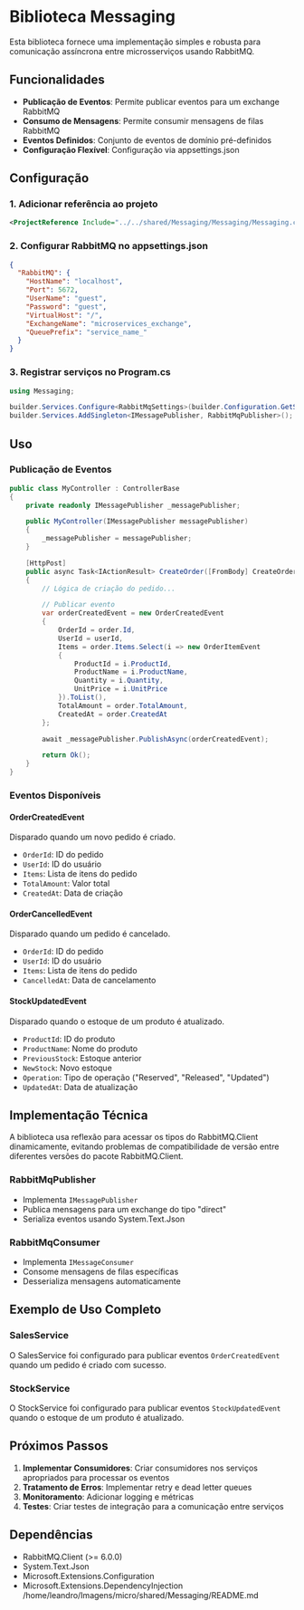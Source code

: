 # Biblioteca Messaging

Esta biblioteca fornece uma implementação simples e robusta para comunicação assíncrona entre microsserviços usando RabbitMQ.

## Funcionalidades

- **Publicação de Eventos**: Permite publicar eventos para um exchange RabbitMQ
- **Consumo de Mensagens**: Permite consumir mensagens de filas RabbitMQ
- **Eventos Definidos**: Conjunto de eventos de domínio pré-definidos
- **Configuração Flexível**: Configuração via appsettings.json

## Configuração

### 1. Adicionar referência ao projeto

```xml
<ProjectReference Include="../../shared/Messaging/Messaging/Messaging.csproj" />
```

### 2. Configurar RabbitMQ no appsettings.json

```json
{
  "RabbitMQ": {
    "HostName": "localhost",
    "Port": 5672,
    "UserName": "guest",
    "Password": "guest",
    "VirtualHost": "/",
    "ExchangeName": "microservices_exchange",
    "QueuePrefix": "service_name_"
  }
}
```

### 3. Registrar serviços no Program.cs

```csharp
using Messaging;

builder.Services.Configure<RabbitMqSettings>(builder.Configuration.GetSection("RabbitMQ"));
builder.Services.AddSingleton<IMessagePublisher, RabbitMqPublisher>();
```

## Uso

### Publicação de Eventos

```csharp
public class MyController : ControllerBase
{
    private readonly IMessagePublisher _messagePublisher;

    public MyController(IMessagePublisher messagePublisher)
    {
        _messagePublisher = messagePublisher;
    }

    [HttpPost]
    public async Task<IActionResult> CreateOrder([FromBody] CreateOrderRequest request)
    {
        // Lógica de criação do pedido...

        // Publicar evento
        var orderCreatedEvent = new OrderCreatedEvent
        {
            OrderId = order.Id,
            UserId = userId,
            Items = order.Items.Select(i => new OrderItemEvent
            {
                ProductId = i.ProductId,
                ProductName = i.ProductName,
                Quantity = i.Quantity,
                UnitPrice = i.UnitPrice
            }).ToList(),
            TotalAmount = order.TotalAmount,
            CreatedAt = order.CreatedAt
        };

        await _messagePublisher.PublishAsync(orderCreatedEvent);

        return Ok();
    }
}
```

### Eventos Disponíveis

#### OrderCreatedEvent
Disparado quando um novo pedido é criado.
- `OrderId`: ID do pedido
- `UserId`: ID do usuário
- `Items`: Lista de itens do pedido
- `TotalAmount`: Valor total
- `CreatedAt`: Data de criação

#### OrderCancelledEvent
Disparado quando um pedido é cancelado.
- `OrderId`: ID do pedido
- `UserId`: ID do usuário
- `Items`: Lista de itens do pedido
- `CancelledAt`: Data de cancelamento

#### StockUpdatedEvent
Disparado quando o estoque de um produto é atualizado.
- `ProductId`: ID do produto
- `ProductName`: Nome do produto
- `PreviousStock`: Estoque anterior
- `NewStock`: Novo estoque
- `Operation`: Tipo de operação ("Reserved", "Released", "Updated")
- `UpdatedAt`: Data de atualização

## Implementação Técnica

A biblioteca usa reflexão para acessar os tipos do RabbitMQ.Client dinamicamente, evitando problemas de compatibilidade de versão entre diferentes versões do pacote RabbitMQ.Client.

### RabbitMqPublisher
- Implementa `IMessagePublisher`
- Publica mensagens para um exchange do tipo "direct"
- Serializa eventos usando System.Text.Json

### RabbitMqConsumer
- Implementa `IMessageConsumer`
- Consome mensagens de filas específicas
- Desserializa mensagens automaticamente

## Exemplo de Uso Completo

### SalesService
O SalesService foi configurado para publicar eventos `OrderCreatedEvent` quando um pedido é criado com sucesso.

### StockService
O StockService foi configurado para publicar eventos `StockUpdatedEvent` quando o estoque de um produto é atualizado.

## Próximos Passos

1. **Implementar Consumidores**: Criar consumidores nos serviços apropriados para processar os eventos
2. **Tratamento de Erros**: Implementar retry e dead letter queues
3. **Monitoramento**: Adicionar logging e métricas
4. **Testes**: Criar testes de integração para a comunicação entre serviços

## Dependências

- RabbitMQ.Client (>= 6.0.0)
- System.Text.Json
- Microsoft.Extensions.Configuration
- Microsoft.Extensions.DependencyInjection</content>
<parameter name="filePath">/home/leandro/Imagens/micro/shared/Messaging/README.md
